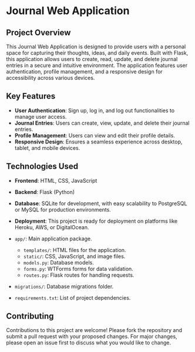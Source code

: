# Journal Web Application

## Project Overview
This Journal Web Application is designed to provide users with a personal space for capturing their thoughts, ideas, and daily events. Built with Flask, this application allows users to create, read, update, and delete journal entries in a secure and intuitive environment. The application features user authentication, profile management, and a responsive design for accessibility across various devices.

## Key Features

- **User Authentication**: Sign up, log in, and log out functionalities to manage user access.
- **Journal Entries**: Users can create, view, update, and delete their journal entries.
- **Profile Management**: Users can view and edit their profile details.
- **Responsive Design**: Ensures a seamless experience across desktop, tablet, and mobile devices.

## Technologies Used

- **Frontend**: HTML, CSS, JavaScript
- **Backend**: Flask (Python)
- **Database**: SQLite for development, with easy scalability to PostgreSQL or MySQL for production environments.
- **Deployment**: This project is ready for deployment on platforms like Heroku, AWS, or DigitalOcean.


- `app/`: Main application package.
  - `templates/`: HTML files for the application.
  - `static/`: CSS, JavaScript, and image files.
  - `models.py`: Database models.
  - `forms.py`: WTForms forms for data validation.
  - `routes.py`: Flask routes for handling requests.
- `migrations/`: Database migrations folder.
- `requirements.txt`: List of project dependencies.

## Contributing

Contributions to this project are welcome! Please fork the repository and submit a pull request with your proposed changes. For major changes, please open an issue first to discuss what you would like to change.
